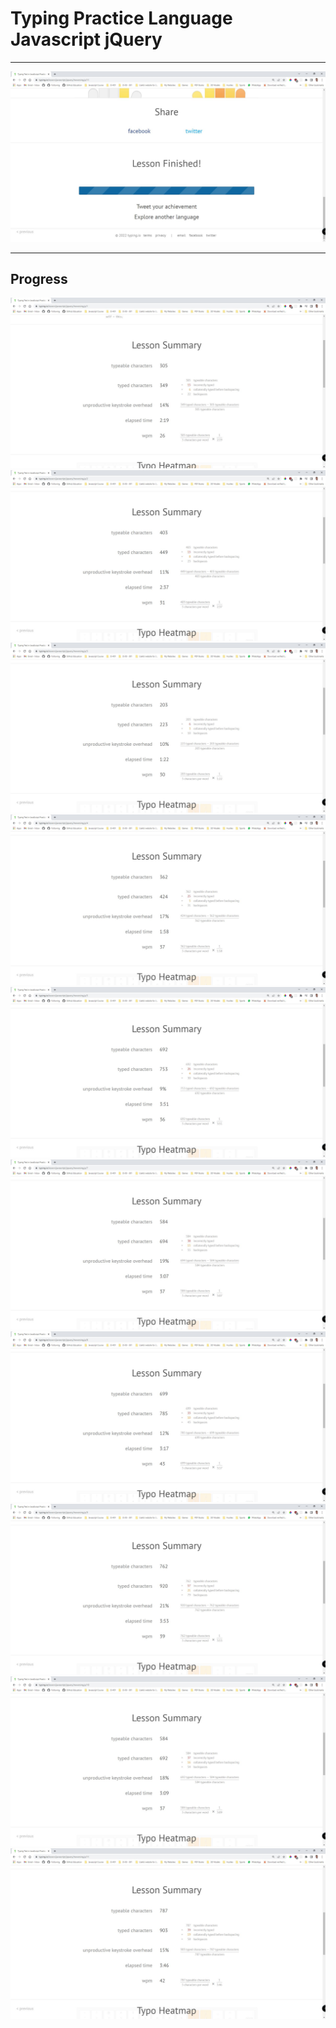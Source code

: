 # Typing Practice Language Javascript jQuery

<hr>

![](https://github.com/SaeedKokash/-Reading-Notes/blob/main/401-Classes/Type-Practice/type.JPG)

<hr>

## Progress 

![](https://github.com/SaeedKokash/-Reading-Notes/blob/main/401-Classes/Type-Practice/type01.JPG)
![](https://github.com/SaeedKokash/-Reading-Notes/blob/main/401-Classes/Type-Practice/type02.JPG)
![](https://github.com/SaeedKokash/-Reading-Notes/blob/main/401-Classes/Type-Practice/type03.JPG)
![](https://github.com/SaeedKokash/-Reading-Notes/blob/main/401-Classes/Type-Practice/type04.JPG)
![](https://github.com/SaeedKokash/-Reading-Notes/blob/main/401-Classes/Type-Practice/type05.JPG)
![](https://github.com/SaeedKokash/-Reading-Notes/blob/main/401-Classes/Type-Practice/type07.JPG)
![](https://github.com/SaeedKokash/-Reading-Notes/blob/main/401-Classes/Type-Practice/type08.JPG)
![](https://github.com/SaeedKokash/-Reading-Notes/blob/main/401-Classes/Type-Practice/type09.JPG)
![](https://github.com/SaeedKokash/-Reading-Notes/blob/main/401-Classes/Type-Practice/type10.JPG)
![](https://github.com/SaeedKokash/-Reading-Notes/blob/main/401-Classes/Type-Practice/type11.JPG)
